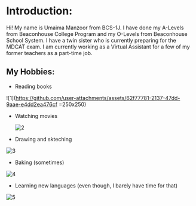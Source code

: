 # Introduction:
Hi! My name is Umaima Manzoor from BCS-1J. I have done my A-Levels from Beaconhouse College Program and my O-Levels from Beaconhouse School System. I have a twin sister who is currently preparing for the MDCAT exam. I am currently working as a Virtual Assistant for a few of my former teachers as a part-time job.


## My Hobbies:
- Reading books
  
 ![1](https://github.com/user-attachments/assets/62f77781-2137-47dd-9aae-e4dd2ea476cf =250x250)

- Watching movies
  
  ![2](https://github.com/user-attachments/assets/52d76f90-3407-465f-83c8-b01abcbbeeb7)
  
- Drawing and skteching
  
 ![3](https://github.com/user-attachments/assets/731273c2-f5c2-41b2-b6fc-f25995e05530)

- Baking (sometimes)
  
 ![4](https://github.com/user-attachments/assets/7cdf39c7-2e5a-485f-b951-fa02e3d35dd2)

- Learning new languages (even though, I barely have time for that)
  
 ![5](https://github.com/user-attachments/assets/d65e676a-fdfc-4e01-90c7-caf5398ebec8)

